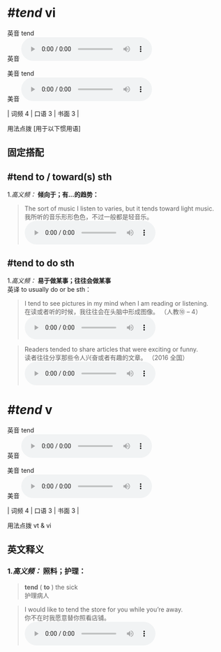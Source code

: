 # ***\#tend*** vi
英音 tend  
英音
<audio src="./media/tend-B.aac" controls="controls"></audio>

美音 tend  
美音
<audio src="./media/tend-B.aac" controls="controls"></audio>



| 词频 4 | 口语 3 | 书面 3 |  

用法点拨  [用于以下惯用语]

固定搭配
---
## \#tend to / toward(s) sth
1.*高义频：* **倾向于；有...的趋势：**  

 > The sort of music I listen to varies, but it tends toward light music.  
 > 我所听的音乐形形色色，不过一般都是轻音乐。    
<audio src="./media/tend-1.aac" controls="controls"></audio>

## \#tend to do sth
1.*高义频：* **易于做某事；往往会做某事**  
英译 to usually do or be sth：

 > I tend to see pictures in my mind when I am reading or listening.  
 > 在读或者听的时候，我往往会在头脑中形成图像。  （人教⑩ – 4）  
<audio src="./media/tend-2.aac" controls="controls"></audio>

 > Readers tended to share articles that were exciting or funny.  
 > 读者往往分享那些令人兴奋或者有趣的文章。  （2016 全国）  
<audio src="./media/tend50.aac" controls="controls"></audio>


# ***\#tend*** v
英音 tend  
英音
<audio src="./media/tend-B.aac" controls="controls"></audio>

美音 tend  
美音
<audio src="./media/tend-B.aac" controls="controls"></audio>



| 词频 4 | 口语 3 | 书面 3 |  

用法点拨  vt & vi

英文释义
---
### 1.*高义频：* **照料；护理：**  

 > **tend** ( **to** ) the sick  
 > 护理病人    

 > I would like to tend the store for you while you’re away.  
 > 你不在时我愿意替你照看店铺。    
<audio src="./media/tend2-1.aac" controls="controls"></audio>


